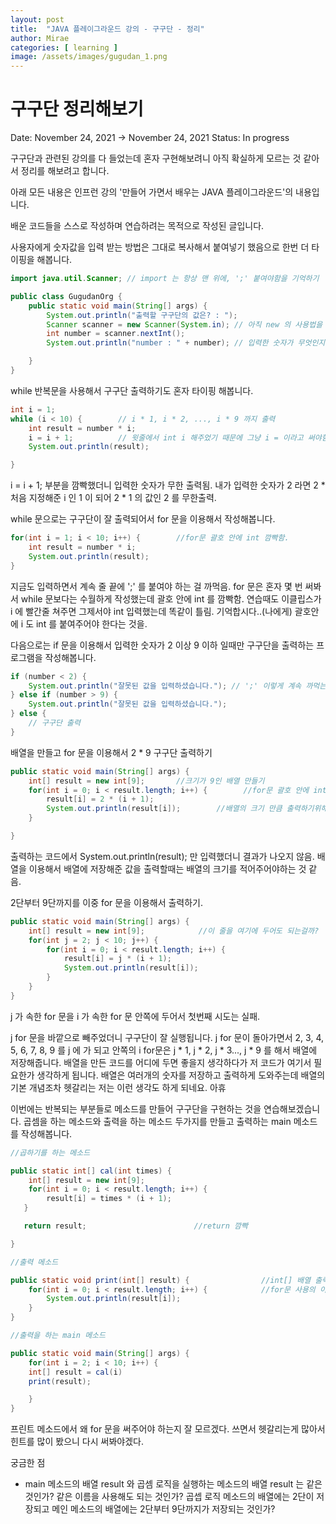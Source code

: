 ```yaml
---
layout: post
title:  "JAVA 플레이그라운드 강의 - 구구단 - 정리"
author: Mirae
categories: [ learning ]
image: /assets/images/gugudan_1.png
---
```


# 구구단 정리해보기

Date: November 24, 2021 → November 24, 2021
Status: In progress

구구단과 관련된 강의를 다 들었는데 혼자 구현해보려니 아직 확실하게 모르는 것 같아서 정리를 해보려고 합니다.

아래 모든 내용은 인프런 강의 '만들어 가면서 배우는 JAVA 플레이그라운드'의 내용입니다.

배운 코드들을 스스로 작성하며 연습하려는 목적으로 작성된 글입니다.

사용자에게 숫자값을 입력 받는 방법은 그대로 복사해서 붙여넣기 했음으로 한번 더 타이핑을 해봅니다.

```java
import java.util.Scanner; // import 는 항상 맨 위에, ';' 붙여야함을 기억하기

public class GugudanOrg {
    public static void main(String[] args) {
        System.out.println("출력할 구구단의 값은? : ");
        Scanner scanner = new Scanner(System.in); // 아직 new 의 사용법을 잘 모르겠음 (인스턴스 관련된 것 아닌가?)
        int number = scanner.nextInt();
        System.out.println("number : " + number); // 입력한 숫자가 무엇인지 number : ? 의 형태로 보여줌

    }
}
```

while 반복문을 사용해서 구구단 출력하기도 혼자 타이핑 해봅니다.

```java
int i = 1;
while (i < 10) {        // i * 1, i * 2, ..., i * 9 까지 출력
    int result = number * i;
    i = i + 1;          // 윗줄에서 int i 해주었기 때문에 그냥 i = 이라고 써야함. 이 부분을 깜빡하게 되면 무한으로 출력됨.
    System.out.println(result);

}
```

i = i  + 1; 부분을 깜빡했더니 입력한 숫자가 무한 출력됨. 내가 입력한 숫자가 2 라면 2 * 처음 지정해준 i 인 1 이 되어 2 * 1 의 값인 2 를 무한출력.

while 문으로는 구구단이 잘 출력되어서 for 문을 이용해서 작성해봅니다.

```java
for(int i = 1; i < 10; i++) {        //for문 괄호 안에 int 깜빡함.
    int result = number * i;
    System.out.println(result);
}
```

지금도 입력하면서 계속 줄 끝에 ';' 를 붙여야 하는 걸 까먹음. for 문은 혼자 몇 번 써봐서 while 문보다는 수월하게 작성했는데 괄호 안에 int 를 깜빡함. 연습때도 이클립스가 i 에 빨간줄 쳐주면 그제서야 int 입력했는데 똑같이 틀림. 기억합시다..(나에게) 괄호안에 i 도 int 를 붙여주어야 한다는 것을.

다음으로는 if 문을 이용해서 입력한 숫자가 2 이상 9 이하 일때만 구구단을 출력하는 프로그램을 작성해봅니다.

```java
if (number < 2) {
    System.out.println("잘못된 값을 입력하셨습니다."); // ';' 이렇게 계속 까먹는다고?
} else if (number > 9) {
    System.out.println("잘못된 값을 입력하셨습니다.");
} else {
    // 구구단 출력
}
```

배열을 만들고 for 문을 이용해서 2 * 9 구구단 출력하기

```java
public static void main(String[] args) {
    int[] result = new int[9];       //크기가 9인 배열 만들기
    for(int i = 0; i < result.length; i++) {        //for문 괄호 안에 int 또 안씀. 에휴
        result[i] = 2 * (i + 1);
        System.out.println(result[i]);        //배열의 크기 만큼 출력하기위해 [i]를 써줌.
    }

}
```

출력하는 코드에서 System.out.println(result); 만 입력했더니 결과가 나오지 않음. 배열을 이용해서 배열에 저장해준 값을 출력할때는 배열의 크기를 적어주어야하는 것 같음.

2단부터 9단까지를 이중 for 문을 이용해서 출력하기.

```java
public static void main(String[] args) {
    int[] result = new int[9];            //이 줄을 여기에 두어도 되는걸까?
    for(int j = 2; j < 10; j++) {
        for(int i = 0; i < result.length; i++) {
            result[i] = j * (i + 1);
            System.out.println(result[i]);
        }
    }
}
```

j 가 속한 for 문을 i 가 속한 for 문 안쪽에 두어서 첫번째 시도는 실패.

j for 문을 바깥으로 빼주었더니 구구단이 잘 실행됩니다. j for 문이 돌아가면서 2, 3, 4, 5, 6, 7, 8, 9 를 j 에 가 되고 안쪽의 i for문은 j * 1, j * 2, j * 3..., j * 9 를 해서 배열에 저장해줍니다. 배열을 만든 코드를 어디에 두면 좋을지 생각하다가 저 코드가 여기서 필요한가 생각하게 됩니다. 배열은 여러개의 숫자를 저장하고 출력하게 도와주는데 배열의 기본 개념조차 헷갈리는 저는 이런 생각도 하게 되네요. 아휴

이번에는 반복되는 부분들로 메소드를 만들어 구구단을 구현하는 것을 연습해보겠습니다. 곱셈을 하는 메소드와 출력을 하는 메소드 두가지를 만들고 출력하는 main 메소드를 작성해봅니다.

```java
//곱하기를 하는 메소드

public static int[] cal(int times) {
    int[] result = new int[9];
    for(int i = 0; i < result.length; i++) {
        result[i] = times * (i + 1);
   }

   return result;                        //return 깜빡

}

//출력 메소드

public static void print(int[] result) {                //int[] 배열 출력
    for(int i = 0; i < result.length; i++) {            //for문 사용의 이유 생각해보기
        System.out.println(result[i]);
    }
}

//출력을 하는 main 메소드

public static void main(String[] args) {
    for(int i = 2; i < 10; i++) {
    int[] result = cal(i)
    print(result);

    }
}
```

프린트 메소드에서 왜 for 문을 써주어야 하는지 잘 모르겠다. 쓰면서 헷갈리는게 많아서 힌트를 많이 봤으니 다시 써봐야겠다.

궁금한 점

- main 메소드의 배열 result 와 곱셈 로직을 실행하는 메소드의 배열 result 는 같은것인가? 같은 이름을 사용해도 되는 것인가? 곱셉 로직 메소드의 배열에는 2단이 저장되고 메인 메소드의 배열에는 2단부터 9단까지가 저장되는 것인가?
